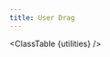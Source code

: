 ```yaml
---
title: User Drag
---
```


<script>
	import ClassTable from '$comps/ClassTable.svelte'
	const utilities = {
		'.drag-none': {
			'-webkit-user-drag': 'none',
		},
		'.drag-element': {
			'-webkit-user-drag': 'element',
		},
		'.drag-auto': {
			'-webkit-user-drag': 'auto',
		},
	}
</script>

<ClassTable {utilities} />
